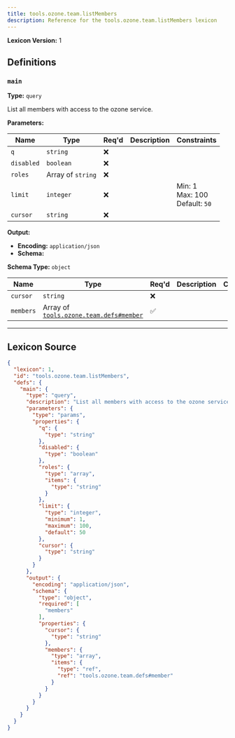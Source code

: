 ```yaml
---
title: tools.ozone.team.listMembers
description: Reference for the tools.ozone.team.listMembers lexicon
---
```

**Lexicon Version:** 1

## Definitions

<a name="main"></a>
### `main`

**Type:** `query`

List all members with access to the ozone service.

**Parameters:**

| Name | Type | Req'd  | Description | Constraints |
|------|------|----------|-------------|-------------|
| `q` | `string` | ❌  |  |  |
| `disabled` | `boolean` | ❌  |  |  |
| `roles` | Array of `string` | ❌  |  |  |
| `limit` | `integer` | ❌  |  | Min: 1<br/>Max: 100<br/>Default: `50` |
| `cursor` | `string` | ❌  |  |  |
**Output:**

- **Encoding:** `application/json`
- **Schema:**

**Schema Type:** `object`

| Name | Type | Req'd  | Description | Constraints |
|------|------|----------|-------------|-------------|
| `cursor` | `string` | ❌  |  |  |
| `members` | Array of [`tools.ozone.team.defs#member`](/lexicons/tools/ozone/team/defs#member) | ✅  |  |  |

---

## Lexicon Source
```json
{
  "lexicon": 1,
  "id": "tools.ozone.team.listMembers",
  "defs": {
    "main": {
      "type": "query",
      "description": "List all members with access to the ozone service.",
      "parameters": {
        "type": "params",
        "properties": {
          "q": {
            "type": "string"
          },
          "disabled": {
            "type": "boolean"
          },
          "roles": {
            "type": "array",
            "items": {
              "type": "string"
            }
          },
          "limit": {
            "type": "integer",
            "minimum": 1,
            "maximum": 100,
            "default": 50
          },
          "cursor": {
            "type": "string"
          }
        }
      },
      "output": {
        "encoding": "application/json",
        "schema": {
          "type": "object",
          "required": [
            "members"
          ],
          "properties": {
            "cursor": {
              "type": "string"
            },
            "members": {
              "type": "array",
              "items": {
                "type": "ref",
                "ref": "tools.ozone.team.defs#member"
              }
            }
          }
        }
      }
    }
  }
}
```

